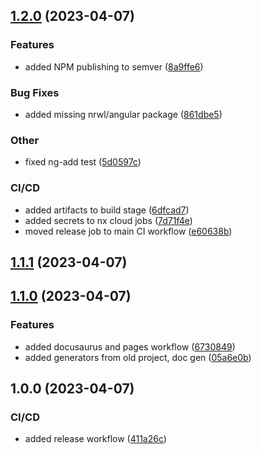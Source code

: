 ## [1.2.0](https://github.com/nxfullstack/style-lib/compare/v1.1.1...v1.2.0) (2023-04-07)


### Features

* added NPM publishing to semver ([8a9ffe6](https://github.com/nxfullstack/style-lib/commit/8a9ffe628553c23c23e480e57575d8440e7f9405))


### Bug Fixes

* added missing nrwl/angular package ([861dbe5](https://github.com/nxfullstack/style-lib/commit/861dbe54c39466d8e0d37760e8edcb12b3cc9382))


### Other

* fixed ng-add test ([5d0597c](https://github.com/nxfullstack/style-lib/commit/5d0597c2ef3a9607605efb9be3aa0b17ff745036))


### CI/CD

* added artifacts to build stage ([6dfcad7](https://github.com/nxfullstack/style-lib/commit/6dfcad7faaa3b2889034f6d7655f8ad651ef4441))
* added secrets to nx cloud jobs ([7d71f4e](https://github.com/nxfullstack/style-lib/commit/7d71f4e17c461be8e9c485fecf84c48b3487b793))
* moved release job to main CI workflow ([e60638b](https://github.com/nxfullstack/style-lib/commit/e60638b97131bbc5f0248a983c446a431c96c505))

## [1.1.1](https://github.com/nxfullstack/style-lib/compare/v1.1.0...v1.1.1) (2023-04-07)

## [1.1.0](https://github.com/nxfullstack/style-lib/compare/v1.0.0...v1.1.0) (2023-04-07)

### Features

- added docusaurus and pages workflow ([6730849](https://github.com/nxfullstack/style-lib/commit/6730849d9e1b7d25312cc5786dc38067aa5c742a))
- added generators from old project, doc gen ([05a6e0b](https://github.com/nxfullstack/style-lib/commit/05a6e0b02ff7b7b6ef4e74530bc4f562cbbd8a5c))

## 1.0.0 (2023-04-07)

### CI/CD

- added release workflow ([411a26c](https://github.com/nxfullstack/style-lib/commit/411a26c95c088a5efe0b676293086d48eb7cf215))
